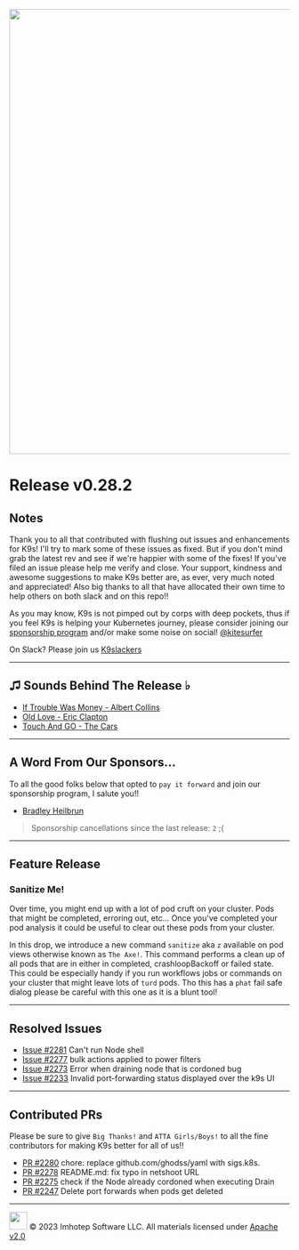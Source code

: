 <img src="https://raw.githubusercontent.com/Ya-hwon/k9s/master/assets/k9s.png" align="center" width="800" height="auto"/>

# Release v0.28.2

## Notes

Thank you to all that contributed with flushing out issues and enhancements for K9s! I'll try to mark some of these issues as fixed. But if you don't mind grab the latest rev and see if we're happier with some of the fixes! If you've filed an issue please help me verify and close. Your support, kindness and awesome suggestions to make K9s better are, as ever, very much noted and appreciated! Also big thanks to all that have allocated their own time to help others on both slack and on this repo!!

As you may know, K9s is not pimped out by corps with deep pockets, thus if you feel K9s is helping your Kubernetes journey, please consider joining our [sponsorship program](https://github.com/sponsors/derailed) and/or make some noise on social! [@kitesurfer](https://twitter.com/kitesurfer)

On Slack? Please join us [K9slackers](https://join.slack.com/t/k9sers/shared_invite/enQtOTA5MDEyNzI5MTU0LWQ1ZGI3MzliYzZhZWEyNzYxYzA3NjE0YTk1YmFmNzViZjIyNzhkZGI0MmJjYzhlNjdlMGJhYzE2ZGU1NjkyNTM)

---

## ♫ Sounds Behind The Release ♭

* [If Trouble Was Money - Albert Collins](https://www.youtube.com/watch?v=cz6LbWWqX-g)
* [Old Love - Eric Clapton](https://www.youtube.com/watch?v=EklciRHZnUQ)
* [Touch And GO - The Cars](https://www.youtube.com/watch?v=L7Gpr_Auz8Y)

---

## A Word From Our Sponsors...

To all the good folks below that opted to `pay it forward` and join our sponsorship program, I salute you!!

* [Bradley Heilbrun](https://github.com/bheilbrun)

> Sponsorship cancellations since the last release: `2` ;(

---

## Feature Release

### Sanitize Me!

Over time, you might end up with a lot of pod cruft on your cluster. Pods that might be completed, erroring out, etc... Once you've completed your pod analysis it could be useful to clear out these pods from your cluster.

In this drop, we introduce a new command `sanitize` aka `z` available on pod views otherwise known as `The Axe!`. This command performs a clean up of all pods that are in either in completed, crashloopBackoff or failed state. This could be especially handy if you run workflows jobs or commands on your cluster that might leave lots of `turd` pods. Tho this has a `phat` fail safe dialog please be careful with this one as it is a blunt tool!

---

## Resolved Issues

* [Issue #2281](https://github.com/Ya-hwon/k9s/issues/2281) Can't run Node shell
* [Issue #2277](https://github.com/Ya-hwon/k9s/issues/2277) bulk actions applied to power filters
* [Issue #2273](https://github.com/Ya-hwon/k9s/issues/2273) Error when draining node that is cordoned bug
* [Issue #2233](https://github.com/Ya-hwon/k9s/issues/2233) Invalid port-forwarding status displayed over the k9s UI

---

## Contributed PRs

Please be sure to give `Big Thanks!` and `ATTA Girls/Boys!` to all the fine contributors for making K9s better for all of us!!

* [PR #2280](https://github.com/Ya-hwon/k9s/pull/2280) chore: replace github.com/ghodss/yaml with sigs.k8s.
* [PR #2278](https://github.com/Ya-hwon/k9s/pull/2278) README.md: fix typo in netshoot URL
* [PR #2275](https://github.com/Ya-hwon/k9s/pull/2275) check if the Node already cordoned when executing Drain
* [PR #2247](https://github.com/Ya-hwon/k9s/pull/2247) Delete port forwards when pods get deleted

---

<img src="https://raw.githubusercontent.com/Ya-hwon/k9s/master/assets/imhotep_logo.png" width="32" height="auto"/> © 2023 Imhotep Software LLC. All materials licensed under [Apache v2.0](http://www.apache.org/licenses/LICENSE-2.0)
